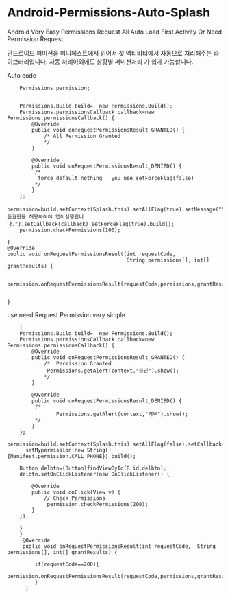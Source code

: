 # Android-Permissions-Auto-Splash
Android Very Easy Permissions Request All Auto Load  First Activity  Or Need Permission Request

안드로이드 퍼미션을 미니페스트에서 읽어서 첫 액티비티에서 자동으로 처리해주는 라이브러리입니다.
자동 처리이외에도 상황별 퍼미션처리 가 쉽게 가능합니다.

Auto code


        Permissions permission;
   

        Permissions.Build build=  new Permissions.Build();
        Permissions.permissionsCallback callback=new Permissions.permissionsCallback() {
            @Override
            public void onRequestPermissionsResult_GRANTED() {
                /* All Permission Granted
                */
            }

            @Override
            public void onRequestPermissionsResult_DENIED() {
             /*
              force default nothing   you use setForceFlag(false)
             */
            }
        };
        permission=build.setContext(Splash.this).setAllFlag(true).setMessage("모든권한을 허용하여야 앱이실행됩니다.").setCallback(callback).setForceFlag(true).build();
        permission.checkPermissions(100);

    }
    @Override
    public void onRequestPermissionsResult(int requestCode,
                                           String permissions[], int[] grantResults) {
                                           
        permission.onRequestPermissionsResult(requestCode,permissions,grantResults);


    }
    


use need Request Permission very simple 


        {
        Permissions.Build build=  new Permissions.Build();
        Permissions.permissionsCallback callback=new Permissions.permissionsCallback() {
            @Override
            public void onRequestPermissionsResult_GRANTED() {
                /*  Permission Granted
                 Permissions.getAlert(context,"승인").show();
                */
            }

            @Override
            public void onRequestPermissionsResult_DENIED() {
             /*
                    Permissions.getAlert(context,"거부").show();
             */
            }
        };
        permission=build.setContext(Splash.this).setAllFlag(false).setCallback(callback).setsetForceFlag(false).
          setMypermission(new String[]{Manifest.permission.CALL_PHONE}).build();
        
        Button delbtn=(Button)findViewById(R.id.delbtn);
        delbtn.setOnClickListener(new OnClickListener() {

            @Override
            public void onClick(View v) {
                // Check Permissions
                 permission.checkPermissions(200);
            }
        });
     
        }
        }
         @Override
         public void onRequestPermissionsResult(int requestCode,  String permissions[], int[] grantResults) {
           
             if(requestCode==200){
                  permission.onRequestPermissionsResult(requestCode,permissions,grantResults);
             }
          }
    
    
        

   
